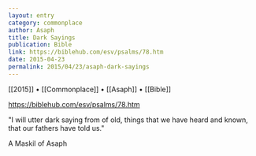 ```yaml
---
layout: entry
category: commonplace
author: Asaph
title: Dark Sayings
publication: Bible
link: https://biblehub.com/esv/psalms/78.htm
date: 2015-04-23
permalink: 2015/04/23/asaph-dark-sayings
---
```


[[2015]] • [[Commonplace]] • [[Asaph]] • [[Bible]]

https://biblehub.com/esv/psalms/78.htm

"I will utter dark saying from of old, things that we have heard and known, that our fathers have told us."

A Maskil of Asaph
